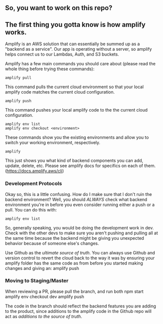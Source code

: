 ## So, you want to work on this repo?
## The first thing you gotta know is how amplify works.
Amplify is an AWS solution that can essentially be summed up as a "backend as a service". Our app is operating without a server, so amplify helps connect us to our Lambdas, Auth, and S3 buckets.

Amplify has a few main commands you should care about (please read the whole thing before trying these commands):

    amplify pull

This command pulls the current cloud environment so that your local amplify code matches the current cloud configuration.

    amplify push

This command pushes your local amplify code to the the current cloud configuration.

    amplify env list
    amplify env checkout <environment>

These commands show you the existing environments and allow you to switch your working environment, respectively.

    amplify

This just shows you what kind of backend components you can add, update, delete, etc. Please see amplify docs for specifics on each of them. (https://docs.amplify.aws/cli)

### Development Protocols
Okay so, this is a little confusing. How do I make sure that I don't ruin the backend environment? Well, you should *ALWAYS* check what backend environment you're in before you even consider running either a push or a pull. You can do this with:

    amplify env list

So, generally speaking, you would be doing the development work in dev. Check with the other devs to make sure you aren't pushing and pulling all at the same time because the backend might be giving you unexpected behavior because of someone else's changes.

Use Github as the *ultimate source of truth*. You can always use Github and version control to revert the cloud back to the way it was by ensuring your amplify folder has the same code as from before you started making changes and giving an:
    amplify push

### Moving to Staging/Master
When reviewing a PR, please pull the branch, and run both
    npm start
    amplify env checkout dev
    amplify push

The code in the branch should reflect the backend features you are adding to the product, since additions to the amplify code in the Github repo will act as *additions to the source of truth*.
